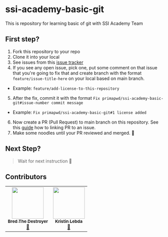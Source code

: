 # ssi-academy-basic-git
This is repository for learning basic of git with SSI Academy Team

## First step?
1. Fork this repository to your repo
2. Clone it into your local
3. See issues from this [issue tracker](https://github.com/primapwd/ssi-academy-basic-git/issues)
4. If you see any open issue, pick one, put some comment on that issue that you're going to fix that and create branch with the format `feature/issue-title-here` on your local based on main branch.
* Example: `feature/add-license-to-this-repository`
5. After the fix, commit it with the format `Fix primapwd/ssi-academy-basic-git#issue-number commit message`
* Example: `Fix primapwd/ssi-academy-basic-git#1 license added`
6. Now create a PR (Pull Request) to main branch on this repository. See this [guide](https://docs.github.com/en/issues/tracking-your-work-with-issues/linking-a-pull-request-to-an-issue) how to linking PR to an issue.
7. Make some noodles until your PR reviewed and merged. :handshake:

## Next Step?
> Wait for next instruction :metal:


## Contributors
<!-- ALL-CONTRIBUTORS-LIST:START - Do not remove or modify this section -->
<!-- prettier-ignore-start -->
<!-- markdownlint-disable -->
<table>
  <tr>
	<td align="center"><a href="https://loremfaces.com"><img src="https://faces-img.xcdn.link/image-lorem-face-964.jpg?v=3?s=100" width="100px;" alt=""/><br /><sub><b>Bred The Destroyer</b></sub></a><br /><a href="#destroying-code" title="Destroying Code">💬</a> 
	  </td>	
    <td align="center"><a href="https://loremfaces.com"><img src="https://faces-img.xcdn.link/image-lorem-face-444.jpg?v=3?s=100" width="100px;" alt=""/><br /><sub><b>Kristin Lebda</b></sub></a><br /><a href="#destroying-code" title="Destroying Code">💬</a> 
	  </td>
  </tr>
</table>
<!-- markdownlint-restore -->
<!-- prettier-ignore-end -->
<!-- ALL-CONTRIBUTORS-LIST:END -->